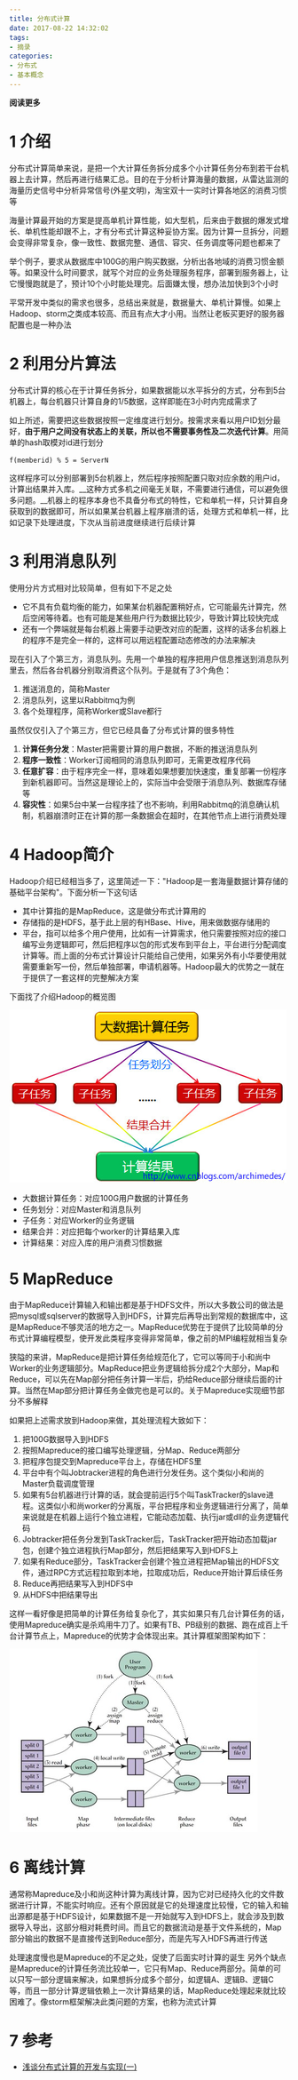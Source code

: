```yaml
---
title: 分布式计算
date: 2017-08-22 14:32:02
tags: 
- 摘录
categories: 
- 分布式
- 基本概念
---
```


__阅读更多__

<!--more-->

# 1 介绍

分布式计算简单来说，是把一个大计算任务拆分成多个小计算任务分布到若干台机器上去计算，然后再进行结果汇总。目的在于分析计算海量的数据，从雷达监测的海量历史信号中分析异常信号(外星文明)，淘宝双十一实时计算各地区的消费习惯等

海量计算最开始的方案是提高单机计算性能，如大型机，后来由于数据的爆发式增长、单机性能却跟不上，才有分布式计算这种妥协方案。因为计算一旦拆分，问题会变得非常复杂，像一致性、数据完整、通信、容灾、任务调度等问题也都来了

举个例子，要求从数据库中100G的用户购买数据，分析出各地域的消费习惯金额等。如果没什么时间要求，就写个对应的业务处理服务程序，部署到服务器上，让它慢慢跑就是了，预计10个小时能处理完。后面嫌太慢，想办法加快到3个小时

平常开发中类似的需求也很多，总结出来就是，数据量大、单机计算慢。如果上Hadoop、storm之类成本较高、而且有点大才小用。当然让老板买更好的服务器配置也是一种办法

# 2 利用分片算法

分布式计算的核心在于计算任务拆分，如果数据能以水平拆分的方式，分布到5台机器上，每台机器只计算自身的1/5数据，这样即能在3小时内完成需求了

如上所述，需要把这些数据按照一定维度进行划分。按需求来看以用户ID划分最好，__由于用户之间没有状态上的关联，所以也不需要事务性及二次迭代计算__。用简单的hash取模对id进行划分

```
f(memberid) % 5 = ServerN
```

这样程序可以分别部署到5台机器上，然后程序按照配置只取对应余数的用户id，计算出结果并入库。__这种方式多机之间毫无关联，不需要进行通信，可以避免很多问题。__机器上的程序本身也不具备分布式的特性，它和单机一样，只计算自身获取到的数据即可，所以如果某台机器上程序崩溃的话，处理方式和单机一样，比如记录下处理进度，下次从当前进度继续进行后续计算

# 3 利用消息队列

使用分片方式相对比较简单，但有如下不足之处

* 它不具有负载均衡的能力，如果某台机器配置稍好点，它可能最先计算完，然后空闲等待着。也有可能是某些用户行为数据比较少，导致计算比较快完成
* 还有一个弊端就是每台机器上需要手动更改对应的配置，这样的话多台机器上的程序不是完全一样的，这样可以用远程配置动态修改的办法来解决

现在引入了个第三方，消息队列。先用一个单独的程序把用户信息推送到消息队列里去，然后各台机器分别取消费这个队列。于是就有了3个角色：

1. 推送消息的，简称Master
1. 消息队列，这里以Rabbitmq为例
1. 各个处理程序，简称Worker或Slave都行

虽然仅仅引入了个第三方，但它已经具备了分布式计算的很多特性

1. __计算任务分发__：Master把需要计算的用户数据，不断的推送消息队列
1. __程序一致性__：Worker订阅相同的消息队列即可，无需更改程序代码
1. __任意扩容__：由于程序完全一样，意味着如果想要加快速度，重复部署一份程序到新机器即可。当然这是理论上的，实际当中会受限于消息队列、数据库存储等
1. __容灾性__：如果5台中某一台程序挂了也不影响，利用Rabbitmq的消息确认机制，机器崩溃时正在计算的那一条数据会在超时，在其他节点上进行消费处理

# 4 Hadoop简介

Hadoop介绍已经相当多了，这里简述一下："Hadoop是一套海量数据计算存储的基础平台架构"。下面分析一下这句话

* 其中计算指的是MapReduce，这是做分布式计算用的
* 存储指的是HDFS，基于此上层的有HBase、Hive，用来做数据存储用的
* 平台，指可以给多个用户使用，比如有一计算需求，他只需要按照对应的接口编写业务逻辑即可，然后把程序以包的形式发布到平台上，平台进行分配调度计算等。而上面的分布式计算设计只能给自己使用，如果另外有小华要使用就需要重新写一份，然后单独部署，申请机器等。Hadoop最大的优势之一就在于提供了一套这样的完整解决方案

下面找了介绍Hadoop的概览图

![fig1](/images/分布式计算/fig1.jpg)

* 大数据计算任务：对应100G用户数据的计算任务
* 任务划分：对应Master和消息队列
* 子任务：对应Worker的业务逻辑
* 结果合并：对应把每个worker的计算结果入库
* 计算结果：对应入库的用户消费习惯数据

# 5 MapReduce

由于MapReduce计算输入和输出都是基于HDFS文件，所以大多数公司的做法是把mysql或sqlserver的数据导入到HDFS，计算完后再导出到常规的数据库中，这是MapReduce不够灵活的地方之一。MapReduce优势在于提供了比较简单的分布式计算编程模型，使开发此类程序变得非常简单，像之前的MPI编程就相当复杂

狭隘的来讲，MapReduce是把计算任务给规范化了，它可以等同于小和尚中Worker的业务逻辑部分。MapReduce把业务逻辑给拆分成2个大部分，Map和Reduce，可以先在Map部分把任务计算一半后，扔给Reduce部分继续后面的计算。当然在Map部分把计算任务全做完也是可以的。关于Mapreduce实现细节部分不多解释

如果把上述需求放到Hadoop来做，其处理流程大致如下：

1. 把100G数据导入到HDFS
1. 按照Mapreduce的接口编写处理逻辑，分Map、Reduce两部分
1. 把程序包提交到Mapreduce平台上，存储在HDFS里
1. 平台中有个叫Jobtracker进程的角色进行分发任务。这个类似小和尚的Master负载调度管理
1. 如果有5台机器进行计算的话，就会提前运行5个叫TaskTracker的slave进程。这类似小和尚worker的分离版，平台把程序和业务逻辑进行分离了，简单来说就是在机器上运行个独立进程，它能动态加载、执行jar或dll的业务逻辑代码
1. Jobtracker把任务分发到TaskTracker后，TaskTracker把开始动态加载jar包，创建个独立进程执行Map部分，然后把结果写入到HDFS上
1. 如果有Reduce部分，TaskTracker会创建个独立进程把Map输出的HDFS文件，通过RPC方式远程拉取到本地，拉取成功后，Reduce开始计算后续任务
1. Reduce再把结果写入到HDFS中
1. 从HDFS中把结果导出

这样一看好像是把简单的计算任务给复杂化了，其实如果只有几台计算任务的话，使用Mapreduce确实是杀鸡用牛刀了。如果有TB、PB级别的数据、跑在成百上千台计算节点上，Mapreduce的优势才会体现出来。其计算框架图架构如下：

![fig2](/images/分布式计算/fig2.jpg)

# 6 离线计算

通常称Mapreduce及小和尚这种计算为离线计算，因为它对已经持久化的文件数据进行计算，不能实时响应。还有个原因就是它的处理速度比较慢，它的输入和输出源都是基于HDFS设计，如果数据不是一开始就写入到HDFS上，就会涉及到数据导入导出，这部分相对耗费时间。而且它的数据流动是基于文件系统的，Map部分输出的数据不是直接传送到Reduce部分，而是先写入HDFS再进行传送

处理速度慢也是Mapreduce的不足之处，促使了后面实时计算的诞生
另外个缺点是Mapreduce的计算任务流比较单一，它只有Map、Reduce两部分。简单的可以只写一部分逻辑来解决，如果想拆分成多个部分，如逻辑A、逻辑B、逻辑C等，而且一部分计算逻辑依赖上一次计算结果的话，MapReduce处理起来就比较困难了。像storm框架解决此类问题的方案，也称为流式计算

# 7 参考

* [浅谈分布式计算的开发与实现(一)](http://www.cnblogs.com/mushroom/p/4959904.html)
